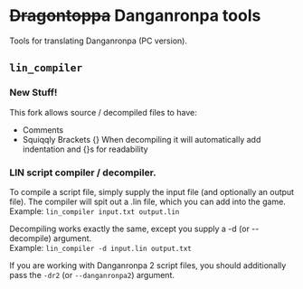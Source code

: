<s>Dragontoppa</s> Danganronpa tools
====================================

Tools for translating Danganronpa (PC version).

## `lin_compiler`
### New Stuff!
This fork allows source / decompiled files to have:
+ Comments
+ Squiqqly Brackets {}
When decompiling it will automatically add indentation and {}s for readability
### LIN script compiler / decompiler.

To compile a script file, simply supply the input file (and optionally an
output file). The compiler will spit out a .lin file, which you can add into
the game.  
Example: `lin_compiler input.txt output.lin`

Decompiling works exactly the same, except you supply a -d (or --decompile)
argument.  
Example: `lin_compiler -d input.lin output.txt`

If you are working with Danganronpa 2 script files, you should additionally
pass the `-dr2` (or `--danganronpa2`) argument.

